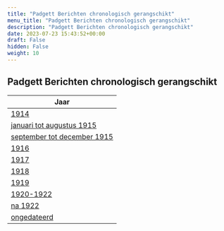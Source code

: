 ```yaml
---
title: "Padgett Berichten chronologisch gerangschikt"
menu_title: "Padgett Berichten chronologisch gerangschikt"
description: "Padgett Berichten chronologisch gerangschikt"
date: 2023-07-23 15:43:52+00:00
draft: False
hidden: False
weight: 10
---
```

## Padgett Berichten chronologisch gerangschikt

| **Jaar**
|---
| [1914](/1-nl-james-padgett-messages/1-1-nl-padgett-messages-sorted-by-date/1-1-1-nl-padgett-messages-1914/) |
| [januari tot augustus 1915](/1-nl-james-padgett-messages/1-1-nl-padgett-messages-sorted-by-date/1-1-2-nl-padgett-messages-1915-first-part/) |
| [september tot december 1915](/1-nl-james-padgett-messages/1-1-nl-padgett-messages-sorted-by-date/1-1-3-nl-padgett-messages-1915-second-part/) |
| [1916](/1-nl-james-padgett-messages/1-1-nl-padgett-messages-sorted-by-date/1-1-4-nl-padgett-messages-1916/) |
| [1917](/1-nl-james-padgett-messages/1-1-nl-padgett-messages-sorted-by-date/1-1-5-nl-padgett-messages-1917/) |
| [1918](/1-nl-james-padgett-messages/1-1-nl-padgett-messages-sorted-by-date/1-1-6-nl-padgett-messages-1918/) |
| [1919](/1-nl-james-padgett-messages/1-1-nl-padgett-messages-sorted-by-date/1-1-7-nl-padgett-messages-1919/) |
| [1920-1922](/1-nl-james-padgett-messages/1-1-nl-padgett-messages-sorted-by-date/1-1-8-nl-padgett-messages-1920-1922/) |
| [na 1922](/1-nl-james-padgett-messages/1-1-nl-padgett-messages-sorted-by-date/1-1-9-nl-padgett-messages-after-1922/) |
| [ongedateerd](/1-nl-james-padgett-messages/1-1-nl-padgett-messages-sorted-by-date/1-1-10-nl-padgett-messages-undated/) |
